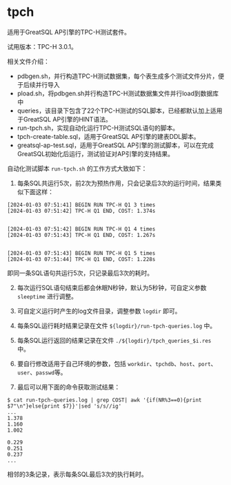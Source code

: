 # tpch

适用于GreatSQL AP引擎的TPC-H测试套件。

试用版本：TPC-H 3.0.1。

相关文件介绍：
- pdbgen.sh，并行构造TPC-H测试数据集，每个表生成多个测试文件分片，便于后续并行导入
- pload.sh，将pdbgen.sh并行构造TPC-H测试数据集文件并行load到数据库中
- queries，该目录下包含了22个TPC-H测试的SQL脚本，已经都默认加上适用于GreatSQL AP引擎的HINT语法。
- run-tpch.sh，实现自动化运行TPC-H测试SQL语句的脚本。
- tpch-create-table.sql，适用于GreatSQL AP引擎的建表DDL脚本。
- greatsql-ap-test.sql，适用于GreatSQL AP引擎的测试脚本，可以在完成GreatSQL初始化后运行，测试验证对AP引擎的支持结果。

自动化测试脚本 `run-tpch.sh` 的工作方式大致如下：

1. 每条SQL共运行5次，前2次为预热作用，只会记录后3次的运行时间，结果类似下面这样：
```
[2024-01-03 07:51:41] BEGIN RUN TPC-H Q1 3 times
[2024-01-03 07:51:42] TPC-H Q1 END, COST: 1.374s


[2024-01-03 07:51:42] BEGIN RUN TPC-H Q1 4 times
[2024-01-03 07:51:43] TPC-H Q1 END, COST: 1.267s


[2024-01-03 07:51:43] BEGIN RUN TPC-H Q1 5 times
[2024-01-03 07:51:44] TPC-H Q1 END, COST: 1.228s
```
即同一条SQL语句共运行5次，只记录最后3次的耗时。

2. 每次运行SQL语句结束后都会休眠N秒钟，默认为5秒钟，可自定义参数 `sleeptime` 进行调整。

3. 可自定义运行时产生的log文件目录，调整参数 `logdir` 即可。

4. 每条SQL运行耗时结果记录在文件 `${logdir}/run-tpch-queries.log` 中。

5. 每条SQL运行返回的结果记录在文件 `./${logdir}/tpch_queries_$i.res` 中。

6. 要自行修改适用于自己环境的参数，包括 `workdir`、`tpchdb`、`host`、`port`、`user`、`passwd`等。

7. 最后可以用下面的命令获取测试结果：
```
$ cat run-tpch-queries.log | grep COST| awk '{if(NR%3==0){print $7"\n"}else{print $7}}'|sed 's/s//ig'
...
1.378
1.160
1.002

0.229
0.251
0.237
...
```
相邻的3条记录，表示每条SQL最后3次的执行耗时。
